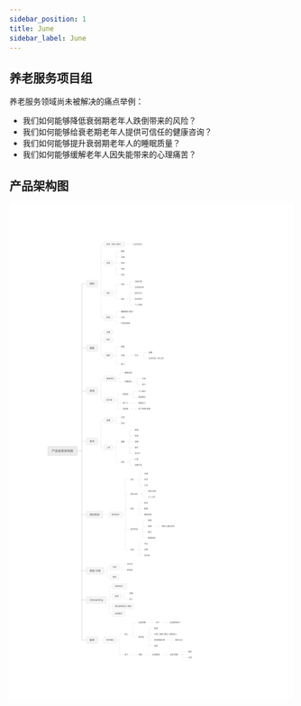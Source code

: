 ```yaml
---
sidebar_position: 1
title: June
sidebar_label: June
---
```


## 养老服务项目组 
养老服务领域尚未被解决的痛点举例：
* 我们如何能够降低衰弱期老年人跌倒带来的风险？
* 我们如何能够给衰老期老年人提供可信任的健康咨询？
* 我们如何能够提升衰弱期老年人的睡眠质量？
* 我们如何能够缓解老年人因失能带来的心理痛苦？

## 产品架构图
![](../../static/img/产品架构图.jpeg)
